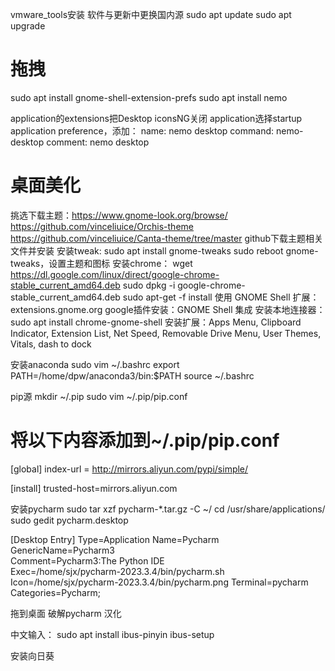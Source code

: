 vmware_tools安装
软件与更新中更换国内源
sudo apt update
sudo apt upgrade

# 拖拽
sudo apt install gnome-shell-extension-prefs
sudo apt install nemo

application的extensions把Desktop iconsNG关闭
application选择startup application preference，添加：
name: nemo desktop
command: nemo-desktop
comment: nemo desktop

# 桌面美化
挑选下载主题：https://www.gnome-look.org/browse/
https://github.com/vinceliuice/Orchis-theme
https://github.com/vinceliuice/Canta-theme/tree/master
github下载主题相关文件并安装
安装tweak: sudo apt install gnome-tweaks
sudo reboot
gnome-tweaks，设置主题和图标
安装chrome：
wget https://dl.google.com/linux/direct/google-chrome-stable_current_amd64.deb
sudo dpkg -i google-chrome-stable_current_amd64.deb
sudo apt-get -f install
使用 GNOME Shell 扩展：extensions.gnome.org
google插件安装：GNOME Shell 集成
安装本地连接器：sudo apt install chrome-gnome-shell
安装扩展：Apps Menu, Clipboard Indicator, Extension List, Net Speed, Removable Drive Menu, User Themes, Vitals, dash to dock

安装anaconda
sudo vim ~/.bashrc
export PATH=/home/dpw/anaconda3/bin:$PATH
source ~/.bashrc

pip源
mkdir ~/.pip
sudo vim ~/.pip/pip.conf
# 将以下内容添加到~/.pip/pip.conf
[global]
index-url = http://mirrors.aliyun.com/pypi/simple/

[install]
trusted-host=mirrors.aliyun.com

安装pycharm
sudo tar xzf pycharm-*.tar.gz -C ~/
cd /usr/share/applications/
sudo gedit pycharm.desktop

[Desktop Entry]
Type=Application
Name=Pycharm    
GenericName=Pycharm3                                                    
Comment=Pycharm3:The Python IDE                                     
Exec=/home/sjx/pycharm-2023.3.4/bin/pycharm.sh
Icon=/home/sjx/pycharm-2023.3.4/bin/pycharm.png
Terminal=pycharm
Categories=Pycharm;

拖到桌面
破解pycharm
汉化

中文输入：
sudo apt install ibus-pinyin
ibus-setup

安装向日葵






